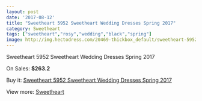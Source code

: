 ```yaml
---
layout: post
date: '2017-08-12'
title: "Sweetheart 5952 Sweetheart Wedding Dresses Spring 2017"
category: Sweetheart
tags: ["sweetheart","rosy","wedding","black","spring"]
image: http://img.hectodress.com/20469-thickbox_default/sweetheart-5952-sweetheart-wedding-dresses-spring-2013.jpg
---
```

Sweetheart 5952 Sweetheart Wedding Dresses Spring 2017

On Sales: **$263.2**
<a href="https://www.hectodress.com/sweetheart/9482-sweetheart-5952-sweetheart-wedding-dresses-spring-2013.html"><amp-img layout="responsive" width="600" height="600" src="//img.hectodress.com/20469-thickbox_default/sweetheart-5952-sweetheart-wedding-dresses-spring-2013.jpg" alt="Sweetheart 5952 Sweetheart Wedding Dresses Spring 2017 0" /></a>
<a href="https://www.hectodress.com/sweetheart/9482-sweetheart-5952-sweetheart-wedding-dresses-spring-2013.html"><amp-img layout="responsive" width="600" height="600" src="//img.hectodress.com/20471-thickbox_default/sweetheart-5952-sweetheart-wedding-dresses-spring-2013.jpg" alt="Sweetheart 5952 Sweetheart Wedding Dresses Spring 2017 1" /></a>
<a href="https://www.hectodress.com/sweetheart/9482-sweetheart-5952-sweetheart-wedding-dresses-spring-2013.html"><amp-img layout="responsive" width="600" height="600" src="//img.hectodress.com/20470-thickbox_default/sweetheart-5952-sweetheart-wedding-dresses-spring-2013.jpg" alt="Sweetheart 5952 Sweetheart Wedding Dresses Spring 2017 2" /></a>

Buy it: [Sweetheart 5952 Sweetheart Wedding Dresses Spring 2017](https://www.hectodress.com/sweetheart/9482-sweetheart-5952-sweetheart-wedding-dresses-spring-2013.html "Sweetheart 5952 Sweetheart Wedding Dresses Spring 2017")

View more: [Sweetheart](https://www.hectodress.com/157-sweetheart "Sweetheart")